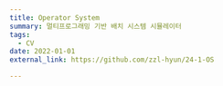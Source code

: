 ```yaml
---
title: Operator System
summary: 멀티프로그래밍 기반 배치 시스템 시뮬레이터
tags:
  - CV
date: 2022-01-01
external_link: https://github.com/zzl-hyun/24-1-OS

---
```

